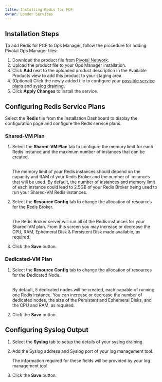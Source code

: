 ```yaml
---
title: Installing Redis for PCF
owner: London Services
---
```


<a id="install"></a>
## Installation Steps

To add Redis for PCF to Ops Manager, follow the procedure for adding Pivotal Ops Manager tiles:

1. Download the product file from [Pivotal Network](https://network.pivotal.io/products/p-redis).
1. Upload the product file to your Ops Manager installation.
1. Click **Add** next to the uploaded product description in the Available Products view to add this product to your staging area.
1. (Optional) Click the newly added tile to configure your [possible service plans](#configure) and [syslog draining](#syslog).
1. Click **Apply Changes** to install the service.

<a id="configure"></a>
## Configuring Redis Service Plans

Select the **Redis** tile from the Installation Dashboard to display the configuration page and configure the Redis service plans.

### Shared-VM Plan

1.  Select the **Shared-VM Plan** tab to configure the memory limit for each Redis instance and the maximum number of instances that can be created.

    <br />The memory limit of your Redis instances should depend on the capacity and RAM of your Redis Broker and the number of instances that will be used. By default, the number of instances and memory limit of each instance could lead to 2.5GB of your Redis Broker being used to run your Shared-VM Redis instances.

1.  Select the **Resource Config** tab to change the allocation of resources for the Redis Broker.

    <br />The Redis Broker server will run all of the Redis instances for your Shared-VM plan. From this screen you may increase or decrease the CPU, RAM, Ephemeral Disk & Persistent Disk made available, as required.

1.  Click the **Save** button.

### Dedicated-VM Plan

1.  Select the **Resource Config** tab to change the allocation of resources for the Dedicated Node.

    <br />By default, 5 dedicated nodes will be created, each capable of running one Redis instance. You can increase or decrease the number of dedicated nodes, the size of the Persistent and Ephemeral Disks, and the CPU and RAM, as required.

1.  Click the **Save** button.


<a id="syslog"></a>
## Configuring Syslog Output

1. Select the **Syslog** tab to setup the details of your syslog draining.
1.  Add the Syslog address and Syslog port of your log management tool.

    The information required for these fields will be provided by your log management tool.

1.  Click the **Save** button.
